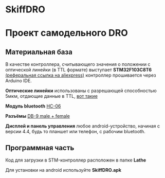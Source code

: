 # SkiffDRO
# Проект самодельного DRO

## Материальная база
В качестве контроллера, считывающего значения о положении с оптической линейки (в TTL формате) выступает **STM32F103C8T6**
[(реферальная ссылка на aliexpress)](https://ali.ski/Kri9y)
контроллер прошивается через Arduino IDE.

**Оптические линейки** использованы с разрешающей способностью 5мкм, отдающие данные в TTL, [вот такие](https://ali.ski/e3grbP)

**Модуль bluetooth** [HC-06](https://ali.ski/LcmfZ)

**Разъёмы** [DB-9 male + female](https://ali.ski/gKuJY)

**Дисплей и панель управления** любое android-устройство, начиная с версии 4.4, будь то планшет или телефон, с рабочим bluetooth.

## Программная часть
Код для загрузки в STM-контроллер расположен в папке **Lathe**

Для установки на android используйте **SkiffDRO.apk**

